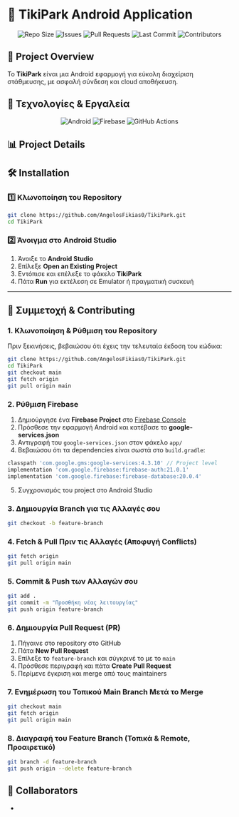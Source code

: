 # 🚗 TikiPark Android Application

<p align="center">
  <img src="https://img.shields.io/github/repo-size/AngelosFikias0/TikiPark" alt="Repo Size">
  <img src="https://img.shields.io/github/issues/AngelosFikias0/TikiPark" alt="Issues">
  <img src="https://img.shields.io/github/issues-pr/AngelosFikias0/TikiPark" alt="Pull Requests">
  <img src="https://img.shields.io/github/last-commit/AngelosFikias0/TikiPark" alt="Last Commit">
  <img src="https://img.shields.io/github/contributors/AngelosFikias0/TikiPark" alt="Contributors">
</p>

## 📌 Project Overview
Το **TikiPark** είναι μια Android εφαρμογή για εύκολη διαχείριση στάθμευσης, με ασφαλή σύνδεση και cloud αποθήκευση.

## 📱 Τεχνολογίες & Εργαλεία
<p align="center">
  <img src="https://img.shields.io/badge/Android_Studio-Java-green" alt="Android">
  <img src="https://img.shields.io/badge/Firebase-Authentication_&_Database-orange" alt="Firebase">
  <img src="https://img.shields.io/badge/GitHub_Actions-CI/CD-blue" alt="GitHub Actions">
</p>  

## 📊 Project Details

## 🛠 Installation

### 1️⃣ Κλωνοποίηση του Repository
```bash
git clone https://github.com/AngelosFikias0/TikiPark.git
cd TikiPark
```

### 2️⃣ Άνοιγμα στο Android Studio

1. Άνοιξε το **Android Studio**
2. Επίλεξε **Open an Existing Project**
3. Εντόπισε και επέλεξε το φάκελο **TikiPark**
4. Πάτα **Run** για εκτέλεση σε Emulator ή πραγματική συσκευή

---

## 👥 Συμμετοχή & Contributing

### 1. **Κλωνοποίηση & Ρύθμιση του Repository**
Πριν ξεκινήσεις, βεβαιώσου ότι έχεις την τελευταία έκδοση του κώδικα:
```bash
git clone https://github.com/AngelosFikias0/TikiPark.git
cd TikiPark
git checkout main
git fetch origin
git pull origin main
```

### 2. **Ρύθμιση Firebase**
1. Δημιούργησε ένα **Firebase Project** στο [Firebase Console](https://console.firebase.google.com/)
2. Πρόσθεσε την εφαρμογή Android και κατέβασε το **google-services.json**
3. Αντιγραφή του `google-services.json` στον φάκελο `app/`
4. Βεβαιώσου ότι τα dependencies είναι σωστά στο `build.gradle`:
```gradle
classpath 'com.google.gms:google-services:4.3.10' // Project level
implementation 'com.google.firebase:firebase-auth:21.0.1'
implementation 'com.google.firebase:firebase-database:20.0.4'
```
5. Συγχρονισμός του project στο Android Studio

### 3. **Δημιουργία Branch για τις Αλλαγές σου**
```bash
git checkout -b feature-branch
```

### 4. **Fetch & Pull Πριν τις Αλλαγές (Αποφυγή Conflicts)**
```bash
git fetch origin
git pull origin main
```

### 5. **Commit & Push των Αλλαγών σου**
```bash
git add .
git commit -m "Προσθήκη νέας λειτουργίας"
git push origin feature-branch
```

### 6. **Δημιουργία Pull Request (PR)**
1. Πήγαινε στο repository στο GitHub
2. Πάτα **New Pull Request**
3. Επίλεξε το `feature-branch` και σύγκρινέ το με το `main`
4. Πρόσθεσε περιγραφή και πάτα **Create Pull Request**
5. Περίμενε έγκριση και merge από τους maintainers

### 7. **Ενημέρωση του Τοπικού Main Branch Μετά το Merge**
```bash
git checkout main
git fetch origin
git pull origin main
```

### 8. **Διαγραφή του Feature Branch (Τοπικά & Remote, Προαιρετικό)**
```bash
git branch -d feature-branch
git push origin --delete feature-branch
```

## 🤝 Collaborators
-
